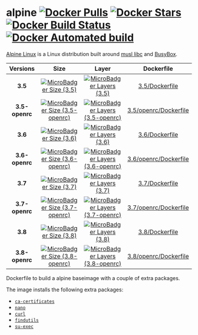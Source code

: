 # alpine [![Docker Pulls](https://img.shields.io/docker/pulls/dockage/alpine.svg)](https://hub.docker.com/r/dockage/alpine/) [![Docker Stars](https://img.shields.io/docker/stars/dockage/alpine.svg?style=flat)](https://hub.docker.com/r/dockage/alpine/) [![Docker Build Status](https://img.shields.io/docker/build/dockage/alpine.svg)](https://hub.docker.com/r/dockage/alpine/) [![Docker Automated build](https://img.shields.io/docker/automated/dockage/alpine.svg)](https://hub.docker.com/r/dockage/alpine/)

[Alpine Linux](https://alpinelinux.org) is a Linux distribution built around [musl libc](https://www.musl-libc.org) and [BusyBox](https://www.busybox.net).

|Versions|Size|Layer|Dockerfile|
|:-----:|:---:|:---:|:--------:|
|**3.5**|[![MicroBadger Size (3.5)](https://img.shields.io/microbadger/image-size/dockage/alpine/3.5.svg)](https://microbadger.com/images/dockage/alpine:3.5)|[![MicroBadger Layers (3.5)](https://img.shields.io/microbadger/layers/dockage/alpine/3.5.svg)](https://microbadger.com/images/dockage/alpine:3.5)|[3.5/Dockerfile](https://github.com/dockage/alpine/blob/master/3.5/Dockerfile)|
|**3.5-openrc**|[![MicroBadger Size (3.5-openrc)](https://img.shields.io/microbadger/image-size/dockage/alpine/3.5-openrc.svg)](https://microbadger.com/images/dockage/alpine:3.5-openrc)|[![MicroBadger Layers (3.5-openrc)](https://img.shields.io/microbadger/layers/dockage/alpine/3.5-openrc.svg)](https://microbadger.com/images/dockage/alpine:3.5-openrc)|[3.5/openrc/Dockerfile](https://github.com/dockage/alpine/blob/master/3.5/openrc/Dockerfile)|
|**3.6**|[![MicroBadger Size (3.6)](https://img.shields.io/microbadger/image-size/dockage/alpine/3.6.svg)](https://microbadger.com/images/dockage/alpine:3.6)|[![MicroBadger Layers (3.6)](https://img.shields.io/microbadger/layers/dockage/alpine/3.6.svg)](https://microbadger.com/images/dockage/alpine:3.6)|[3.6/Dockerfile](https://github.com/dockage/alpine/blob/master/3.6/Dockerfile)|
|**3.6-openrc**|[![MicroBadger Size (3.6-openrc)](https://img.shields.io/microbadger/image-size/dockage/alpine/3.6-openrc.svg)](https://microbadger.com/images/dockage/alpine:3.6-openrc)|[![MicroBadger Layers (3.6-openrc)](https://img.shields.io/microbadger/layers/dockage/alpine/3.6-openrc.svg)](https://microbadger.com/images/dockage/alpine:3.6-openrc)|[3.6/openrc/Dockerfile](https://github.com/dockage/alpine/blob/master/3.6/openrc/Dockerfile)|
|**3.7**|[![MicroBadger Size (3.7)](https://img.shields.io/microbadger/image-size/dockage/alpine/3.7.svg)](https://microbadger.com/images/dockage/alpine:3.7)|[![MicroBadger Layers (3.7)](https://img.shields.io/microbadger/layers/dockage/alpine/3.7.svg)](https://microbadger.com/images/dockage/alpine:3.7)|[3.7/Dockerfile](https://github.com/dockage/alpine/blob/master/3.7/Dockerfile)|
|**3.7-openrc**|[![MicroBadger Size (3.7-openrc)](https://img.shields.io/microbadger/image-size/dockage/alpine/3.7-openrc.svg)](https://microbadger.com/images/dockage/alpine:3.7-openrc)|[![MicroBadger Layers (3.7-openrc)](https://img.shields.io/microbadger/layers/dockage/alpine/3.7-openrc.svg)](https://microbadger.com/images/dockage/alpine:3.7-openrc)|[3.7/openrc/Dockerfile](https://github.com/dockage/alpine/blob/master/3.7/openrc/Dockerfile)|
|**3.8**|[![MicroBadger Size (3.8)](https://img.shields.io/microbadger/image-size/dockage/alpine/3.8.svg)](https://microbadger.com/images/dockage/alpine:3.8)|[![MicroBadger Layers (3.8)](https://img.shields.io/microbadger/layers/dockage/alpine/3.8.svg)](https://microbadger.com/images/dockage/alpine:3.8)|[3.8/Dockerfile](https://github.com/dockage/alpine/blob/master/3.8/Dockerfile)|
|**3.8-openrc**|[![MicroBadger Size (3.8-openrc)](https://img.shields.io/microbadger/image-size/dockage/alpine/3.8-openrc.svg)](https://microbadger.com/images/dockage/alpine:3.8-openrc)|[![MicroBadger Layers (3.8-openrc)](https://img.shields.io/microbadger/layers/dockage/alpine/3.8-openrc.svg)](https://microbadger.com/images/dockage/alpine:3.8-openrc)|[3.8/openrc/Dockerfile](https://github.com/dockage/alpine/blob/master/3.8/openrc/Dockerfile)|

Dockerfile to build a alpine baseimage with a couple of extra packages.

The image installs the following extra packages:

- [`ca-certificates`](https://pkgs.alpinelinux.org/package/v3.7/main/x86_64/ca-certificates)
- [`nano`](https://pkgs.alpinelinux.org/package/v3.7/main/x86_64/nano)
- [`curl`](https://pkgs.alpinelinux.org/package/v3.7/main/x86_64/curl)
- [`findutils`](https://pkgs.alpinelinux.org/package/v3.7/main/x86_64/findutils)
- [`su-exec`](https://pkgs.alpinelinux.org/package/v3.7/main/x86_64/su-exec)
